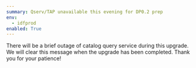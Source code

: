 ```yaml
---
summary: Qserv/TAP unavailable this evening for DP0.2 prep
env:
  - idfprod
enabled: True
---
```


There will be a brief outage of catalog query service during this upgrade.  We will clear this message when the upgrade has been completed.  Thank you for your patience!

